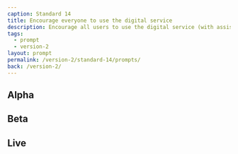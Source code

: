 ```yaml
---
caption: Standard 14
title: Encourage everyone to use the digital service
description: Encourage all users to use the digital service (with assisted digital support if required) alongside an appropriate plan to phase out non-digital channels and services.
tags:
  - prompt
  - version-2
layout: prompt
permalink: /version-2/standard-14/prompts/
back: /version-2/
---
```


## Alpha

## Beta

## Live
